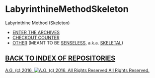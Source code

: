 LabyrinthineMethodSkeleton
==========================

Labyrinthine Method (Skeleton)
* [ENTER THE ARCHIVES](https://github.com/antiface/LabyrinthineMethodSkeleton/tree/master/EnterTheArchives)
* [CHECKOUT COUNTER](https://github.com/antiface/LabyrinthineMethodSkeleton/tree/master/CheckoutCounter)
* [OTHER](https://github.com/antiface/LabyrinthineMethodSkeleton/tree/master/OTHER) (MEANT TO BE [SENSELESS](https://github.com/antiface/LabyrinthineMethodSkeleton/tree/master/OTHER/Senseless), a.k.a. [SKELETAL](https://github.com/antiface/LabyrinthineMethodSkeleton/tree/master/OTHER/Skeletal))

## [BACK TO INDEX OF REPOSITORIES](https://github.com/antiface/Index)

[A.G. (c) 2016. ![A.G. (c) 2016. All Rights Reserved](https://historiotheque.files.wordpress.com/2016/11/ag_signature_official_2015_50px_cropped.jpg) All Rights Reserved.](http://alexgagnon.com)
